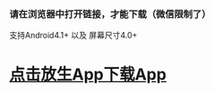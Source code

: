 
### 请在浏览器中打开链接，才能下载（微信限制了）
支持Android4.1+ 以及 屏幕尺寸4.0+
#  <a href='http:39.98.115.124/home/allin1.1.7.apk'>点击放生App下载App</a>

